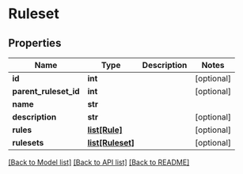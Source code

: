 # Ruleset

## Properties
Name | Type | Description | Notes
------------ | ------------- | ------------- | -------------
**id** | **int** |  | [optional] 
**parent_ruleset_id** | **int** |  | [optional] 
**name** | **str** |  | 
**description** | **str** |  | [optional] 
**rules** | [**list[Rule]**](Rule.md) |  | [optional] 
**rulesets** | [**list[Ruleset]**](Ruleset.md) |  | [optional] 

[[Back to Model list]](../README.md#documentation-for-models) [[Back to API list]](../README.md#documentation-for-api-endpoints) [[Back to README]](../README.md)


